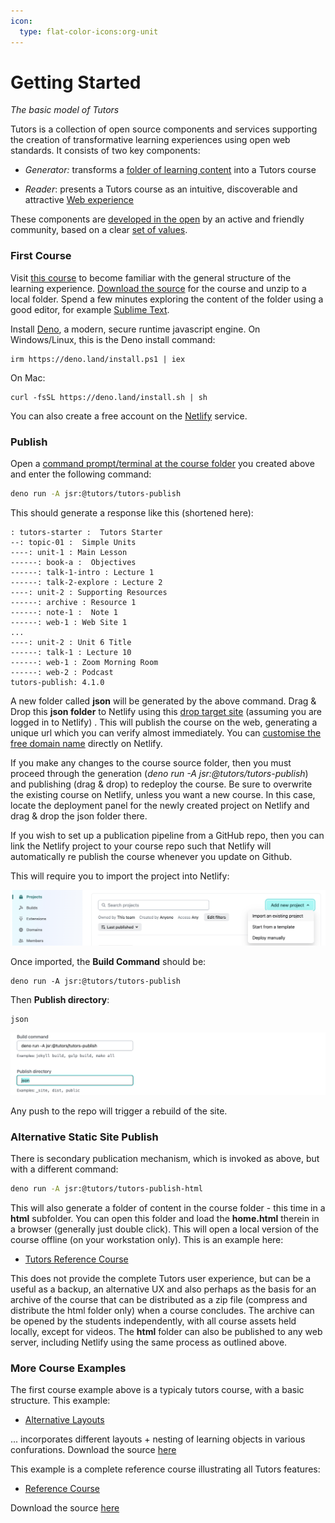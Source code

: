 ```yaml
---
icon:
  type: flat-color-icons:org-unit
---
```


# Getting Started

*The basic model of Tutors*

Tutors is a collection of open source components and services supporting the creation of transformative learning experiences using open web standards. It consists of two key components:

- *Generator:*  transforms a [folder of learning content](https://github.com/tutors-sdk/tutors-reference-course)  into a Tutors course

- *Reader*: presents a Tutors course as an intuitive, discoverable and attractive [Web experience](https://tutors.dev/course/reference-course)

These components are [developed in the open](https://github.com/tutors-sdk/tutors) by an active and friendly community, based on a clear [set of values](https://next.tutors.dev/note/tutors-reference-manual/side-unit-4-ref/note-12-values).

### First Course

Visit [this course](https://tutors.dev/course/tutors-starter-course) to become familiar with the general structure of the learning experience. [Download the source](https://github.com/tutors-sdk/tutors-starter/archive/refs/heads/master.zip) for the course and unzip to a local folder. Spend a few minutes exploring the content of the folder using a good editor, for example [Sublime Text](https://www.sublimetext.com/).

Install [Deno](https://deno.com/),  a modern, secure runtime javascript engine. On Windows/Linux, this is the Deno install command:

~~~
irm https://deno.land/install.ps1 | iex
~~~

On Mac:

~~~
curl -fsSL https://deno.land/install.sh | sh
~~~

You can also create a free account on the [Netlify](https://www.netlify.com/) service.

### Publish

Open a [command prompt/terminal at the course folder](https://www.groovypost.com/howto/open-command-window-terminal-window-specific-folder-windows-mac-linux/) you created above and enter the following command:

~~~bash
deno run -A jsr:@tutors/tutors-publish
~~~

This should generate a response like this (shortened here):

~~~text
: tutors-starter :  Tutors Starter
--: topic-01 :  Simple Units
----: unit-1 : Main Lesson
------: book-a :  Objectives
------: talk-1-intro : Lecture 1
------: talk-2-explore : Lecture 2
----: unit-2 : Supporting Resources
------: archive : Resource 1
------: note-1 :  Note 1
------: web-1 : Web Site 1
...
----: unit-2 : Unit 6 Title
------: talk-1 : Lecture 10
------: web-1 : Zoom Morning Room
------: web-2 : Podcast
tutors-publish: 4.1.0
~~~

A new folder called **json** will be generated by the above command. Drag & Drop this **json folder** to Netlify using this [drop target site](https://app.netlify.com/drop/) (assuming you are logged in to Netlify) . This will publish the course on the web, generating a unique url which you can verify almost immediately.  You can [customise the free domain name](https://stevemats.medium.com/how-to-rename-netlifys-default-subdomain-name-e2d493e40d6e) directly on Netlify.

If you make any changes to the course source folder, then you must proceed through the generation (*deno run -A jsr:@tutors/tutors-publish*) and publishing (drag & drop) to redeploy the course. Be sure to overwrite the existing course on Netlify, unless you want a new course. In this case, locate the deployment panel for the newly created project on Netlify and drag & drop the json folder there.

If you wish to set up a publication pipeline from a GitHub repo, then you can link the Netlify project to your course repo such that Netlify will automatically re publish the course whenever you update on Github.

This will require you to import the project into Netlify:

![](img/netlify-1.png)

Once imported, the **Build Command** should be:

~~~
deno run -A jsr:@tutors/tutors-publish
~~~

Then **Publish directory**:

~~~
json
~~~

![](img/netlify-2.png)

Any push to the repo will trigger a rebuild of the site.

### Alternative Static Site Publish

There is secondary publication mechanism, which is invoked as above, but with a different command:

~~~bash
deno run -A jsr:@tutors/tutors-publish-html
~~~

This will also generate a folder of content in the course folder - this time in a **html** subfolder. You can open this folder and load the **home.html** therein in a browser (generally just double click).  This will open a local version of the course offline (on your workstation only). This is an example here:

- [Tutors Reference Course](https://tutors-reference-course-html.netlify.app/home)

This does not provide the complete Tutors user experience, but can be a useful as a backup, an alternative UX and also perhaps as the basis for an archive of the course that can be distributed as a zip file (compress and distribute the html folder only) when a course concludes. The archive can be opened by the students independently, with all course assets held locally, except for videos. The **html** folder can also be published to any web server, including Netlify using the same process as outlined above.

### More Course Examples

The first course example above is a typicaly tutors course, with a basic structure. This example:

- [Alternative Layouts](/course/layout-reference-course)

... incorporates different layouts + nesting of learning objects in various confurations. Download the source [here](https://github.com/tutors-sdk/layout-reference-course/archive/refs/heads/main.zip) 


This example is a complete reference course illustrating all Tutors features:

- [Reference Course](/course/reference-course)

Download the source [here](https://github.com/tutors-sdk/tutors-reference-course/archive/refs/heads/main.zip) 

